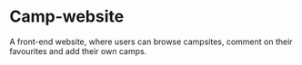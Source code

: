 # Camp-website
A front-end website, where users can browse campsites, comment on their favourites and add their own camps.
